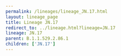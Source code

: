 ```yaml
---
permalink: /lineages/lineage_JN.17.html
layout: lineage_page
title: Lineage JN.17
redirect_to: ../lineage.html?lineage=JN.17
lineage: JN.17
parent: B.1.1.529.2.86.1
children: ['JN.17']
---
```


